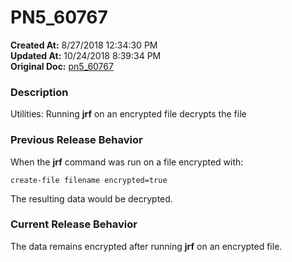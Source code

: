 # PN5_60767

**Created At:** 8/27/2018 12:34:30 PM  
**Updated At:** 10/24/2018 8:39:34 PM  
**Original Doc:** [pn5_60767](https://docs.jbase.com/48420-5-7-1-release-notes/pn5_60767)  


### Description

Utilities: Running **jrf** on an encrypted file decrypts the file



### Previous Release Behavior

When the **jrf** command was run on a file encrypted with:

```
create-file filename encrypted=true
```

The resulting data would be decrypted.



### Current Release Behavior

The data remains encrypted after running **jrf** on an encrypted file.
